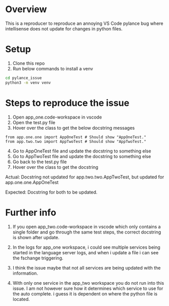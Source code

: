 # Overview

This is a reproducer to reproduce an annoying VS Code pylance bug where intellisense does not update for changes in python files.

# Setup

1. Clone this repo
2. Run below commands to install a venv

```bash
cd pylance_issue
python3 -m venv venv
```

# Steps to reproduce the issue

1. Open app_one.code-workspace in vscode
2. Open the test.py file
3. Hover over the class to get the below docstring messages

```
from app.one.one import AppOneTest # Should show "AppOneTest."
from app.two.two import AppTwoTest # Should show "AppTwoTest."
```

4. Go to AppOneTest file and update the docstring to something else
5. Go to AppTwoTest file and update the docstring to something else
6. Go back to the test.py file
7. Hover over the class to get the docstring

Actual: Docstring not updated for app.two.two.AppTwoTest, but updated for app.one.one.AppOneTest

Expected: Docstring for both to be updated.

# Further info

1. If you open app_two.code-workspace in vscode which only contains a single folder and go through the same test steps, the correct docstring is shown after update.

2. In the logs for app_one workspace, i could see multiple services being started in the language server logs, and when i update a file i can see the fschange triggering.

3. I think the issue maybe that not all services are being updated with the information.

4. With only one service in the app_two workspace you do not run into this issue. I am not however sure how it determines which service to use for the auto complete. i guess it is dependent on where the python file is located.
